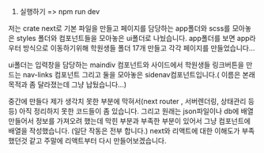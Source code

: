 1. 실행하기 => npm run dev

저는 crate next로 기본 파일을 만들고
페이지를 담당하는 app폴더와 scss를 모아놓은 styles 폴더와 컴포넌트들을 모아놓은 ui폴더로 나눴습니다.
app폴더를 보면 app라우터 방식으로 이동하기위해 학원생들 폴더 17개 만들고 각각 페이지를 만들었습니다...

ui폴더는 입력창을 담당하는 maindiv 컴포넌트와 사이드에서 학원생들 링크버튼을 만드는 nav-links 컴포넌트
그리고 둘을 모아놓은 sidenav컴포넌트입니다.( 이름은 본래 목적과 좀 달라졌는데 그냥 납뒀습니다...)

중간에 만들다 제가 생각치 못한 부분에 막혀서(next router , 서버렌더링, 상태관리 등등) 아직 정리하지 못한 코드들이 좀 있습니다.
그리고 원래는 json파일이나 db에 배열 만들어서 정보를 가져오려 했는데 막힌 부분과 부족한 부분이 있어서 그냥 컴포넌트에 배열을 작성했습니다.
(일단 작동은 전부 합니다.)
next와 리액트에 대한 이해도가 부족했던것 같고 주말에 리액트부터 다시 만들어보겠습니다.